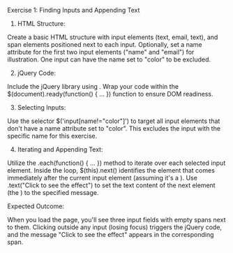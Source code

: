 Exercise 1: Finding Inputs and Appending Text

1. HTML Structure:

Create a basic HTML structure with input elements (text, email, text), and span elements positioned next to each input.
Optionally, set a name attribute for the first two input elements ("name" and "email") for illustration. One input can have the name set to "color" to be excluded.

2. jQuery Code:

Include the jQuery library using <script src="https://code.jquery.com/jquery-3.6.3.min.js"></script>.
Wrap your code within the $(document).ready(function() { ... }) function to ensure DOM readiness.

3. Selecting Inputs:

Use the selector $('input[name!="color"]') to target all input elements that don't have a name attribute set to "color". This excludes the input with the specific name for this exercise.

4. Iterating and Appending Text:

Utilize the .each(function() { ... }) method to iterate over each selected input element.
Inside the loop, $(this).next() identifies the element that comes immediately after the current input element (assuming it's a <span>).
Use .text("Click to see the effect") to set the text content of the next element (the <span>) to the specified message.

Expected Outcome:

When you load the page, you'll see three input fields with empty spans next to them.
Clicking outside any input (losing focus) triggers the jQuery code, and the message "Click to see the effect" appears in the corresponding span.
